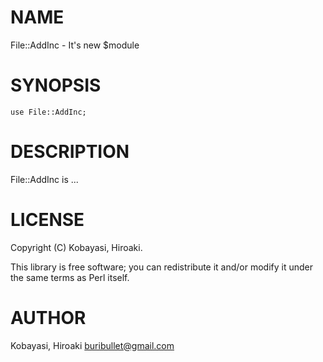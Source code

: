 # NAME

File::AddInc - It's new $module

# SYNOPSIS

    use File::AddInc;

# DESCRIPTION

File::AddInc is ...

# LICENSE

Copyright (C) Kobayasi, Hiroaki.

This library is free software; you can redistribute it and/or modify
it under the same terms as Perl itself.

# AUTHOR

Kobayasi, Hiroaki <buribullet@gmail.com>
